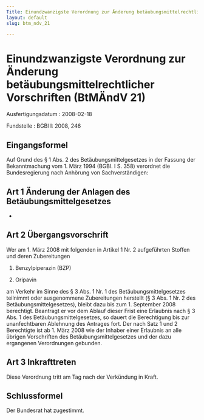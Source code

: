 ```yaml
---
Title: Einundzwanzigste Verordnung zur Änderung betäubungsmittelrechtlicher Vorschriften
layout: default
slug: btm_ndv_21

---
```


# Einundzwanzigste Verordnung zur Änderung betäubungsmittelrechtlicher Vorschriften (BtMÄndV 21)

Ausfertigungsdatum
:   2008-02-18

Fundstelle
:   BGBl I: 2008, 246


## Eingangsformel

Auf Grund des § 1 Abs. 2 des Betäubungsmittelgesetzes in der Fassung
der Bekanntmachung vom 1. März 1994 (BGBl. I S. 358) verordnet die
Bundesregierung nach Anhörung von Sachverständigen:


## Art 1 Änderung der Anlagen des Betäubungsmittelgesetzes

-


## Art 2 Übergangsvorschrift

Wer am 1. März 2008 mit folgenden in Artikel 1 Nr. 2 aufgeführten
Stoffen und deren Zubereitungen

1.  Benzylpiperazin (BZP)


2.  Oripavin



am Verkehr im Sinne des § 3 Abs. 1 Nr. 1 des Betäubungsmittelgesetzes
teilnimmt oder ausgenommene Zubereitungen herstellt (§ 3 Abs. 1 Nr. 2
des Betäubungsmittelgesetzes), bleibt dazu bis zum 1. September 2008
berechtigt. Beantragt er vor dem Ablauf dieser Frist eine Erlaubnis
nach § 3 Abs. 1 des Betäubungsmittelgesetzes, so dauert die
Berechtigung bis zur unanfechtbaren Ablehnung des Antrages fort. Der
nach Satz 1 und 2 Berechtigte ist ab 1. März 2008 wie der Inhaber
einer Erlaubnis an alle übrigen Vorschriften des
Betäubungsmittelgesetzes und der dazu ergangenen Verordnungen
gebunden.


## Art 3 Inkrafttreten

Diese Verordnung tritt am Tag nach der Verkündung in Kraft.


## Schlussformel

Der Bundesrat hat zugestimmt.

